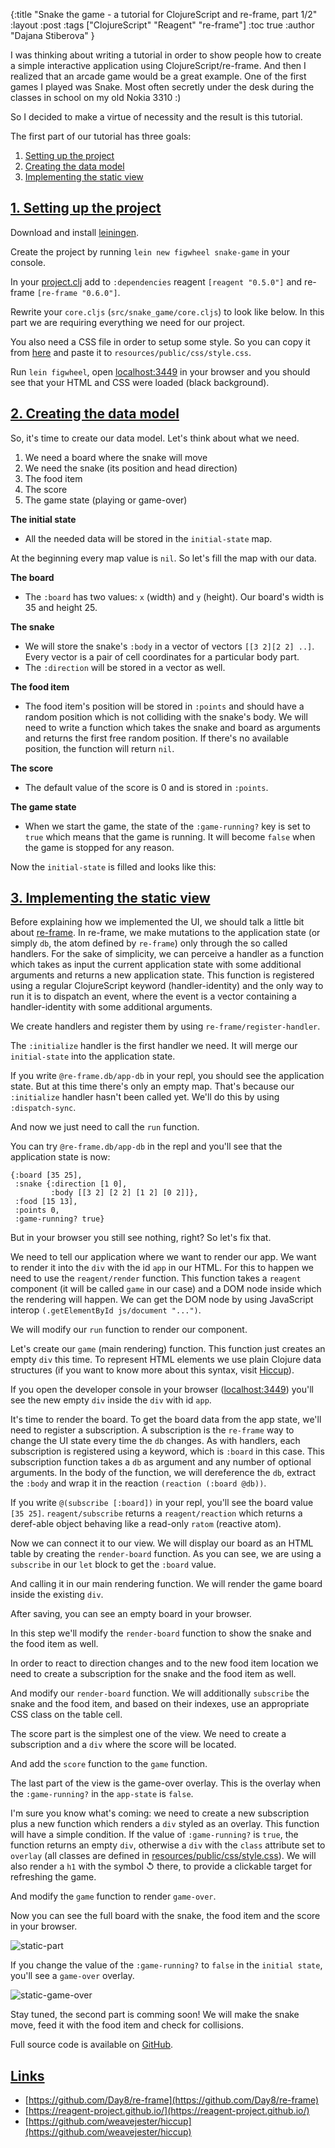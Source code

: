 {:title "Snake the game - a tutorial for ClojureScript and re-frame, part 1/2"
 :layout :post
 :tags  ["ClojureScript" "Reagent" "re-frame"]
 :toc true
 :author "Dajana Stiberova" }

I was thinking about writing a tutorial in order to show people how to create a simple interactive application using ClojureScript/re-frame.
And then I realized that an arcade game would be a great example.
One of the first games I played was Snake.
Most often secretly under the desk during the classes in school on my old Nokia 3310 :)

So I decided to make a virtue of necessity and the result is this tutorial.

The first part of our tutorial has three goals:

1. [Setting up the project](#setting-up-the-project)
2. [Creating the data model](#creating-the-data-model)
3. [Implementing the static view](#implementing-the-static-view)


## <a name="setting-up-the-project" href="#setting-up-the-project">1. Setting up the project </a>

Download and install [leiningen](http://leiningen.org/).

Create the project by running `lein new figwheel snake-game` in your console.

In your [project.clj](https://github.com/Lambda-X/snake-game/blob/v1.0/project.clj#L10#L11) add to `:dependencies` reagent `[reagent "0.5.0"]` and re-frame `[re-frame "0.6.0"]`.

Rewrite your `core.cljs` (`src/snake_game/core.cljs`) to look like below.
In this part we are requiring everything we need for our project.

<script src="https://gist.github.com/DajanaStiberova/35c39e99abca511b0036.js"></script>

You also need a CSS file in order to setup some style.
So you can copy it from [here](https://github.com/DajanaStiberova/snake-game/blob/v1.0/resources/public/css/style.css) and paste it to `resources/public/css/style.css`.

Run `lein figwheel`, open [localhost:3449](http://localhost:3449/) in your browser and you should see that your HTML and CSS were loaded (black background).

## <a name="creating-data-model" href="#creating-the-data-model">2. Creating the data model</a>

So, it's time to create our data model.
Let's think about what we need.

1. We need a board where the snake will move
2. We need the snake (its position and head direction)
3. The food item
4. The score
5. The game state (playing or game-over)

**The initial state**

- All the needed data will be stored in the `initial-state` map.

<script src="https://gist.github.com/DajanaStiberova/64cd34c4d8550ba208a5.js"></script>

At the beginning every map value is `nil`. So let's fill the map with our data.

**The board**

- The `:board` has two values: `x` (width) and `y` (height). Our board's width is 35 and height 25.

<script src="https://gist.github.com/DajanaStiberova/b971b37e6259893eee1b.js"></script>

**The snake**

- We will store the snake's `:body` in a vector of vectors `[[3 2][2 2] ..]`. Every vector is a pair of cell coordinates for a particular body part.
- The `:direction` will be stored in a vector as well.

<script src="https://gist.github.com/DajanaStiberova/d51b209f4fac547a0a46.js"></script>

**The food item**

- The food item's position will be stored in `:points` and should have a random position which is not colliding with the snake's body.
We will need to write a function which takes the snake and board as arguments and returns the first free random position.
If there's no available position, the function will return `nil`.

<script src="https://gist.github.com/DajanaStiberova/4ce13481641693d8168e.js"></script>

**The score**

- The default value of the score is 0 and is stored in `:points`.

**The game state**

- When we start the game, the state of the `:game-running?` key is set to `true` which means that the game is running.
It will become `false` when the game is stopped for any reason.

Now the `initial-state` is filled and looks like this:

<script src="https://gist.github.com/DajanaStiberova/d61199d296561017f13f.js"></script>

## <a name="implementing-the-static-view" href="#implementing-the-static-view">3. Implementing the static view</a>

Before explaining how we implemented the UI, we should talk a little bit about [re-frame](https://github.com/Day8/re-frame).
In re-frame, we make mutations to the application state (or simply `db`, the atom defined by `re-frame`) only through the so called handlers.
For the sake of simplicity, we can perceive a handler as a function which takes as input the current application state with some additional arguments and returns a new application state.
This function is registered using a regular ClojureScript keyword (handler-identity) and the only way to run it is to dispatch an event, where the event is a vector containing a handler-identity with some additional arguments.

We create handlers and register them by using `re-frame/register-handler`.

The `:initialize` handler is the first handler we need.
It will merge our `initial-state` into the application state.

<script src="https://gist.github.com/DajanaStiberova/fcb001c1042d3811e09d.js"></script>

If you write `@re-frame.db/app-db` in your repl, you should see the application state.
But at this time there's only an empty map.
That's because our `:initialize` handler hasn't been called yet.
We'll do this by using `:dispatch-sync`.

<script src="https://gist.github.com/DajanaStiberova/fcdef3122bb98b4590d5.js"></script>

And now we just need to call the `run` function.

<script src="https://gist.github.com/DajanaStiberova/b2ce9cd323c5c5ba4d58.js"></script>

You can try `@re-frame.db/app-db` in the repl and you'll see that the application state is now:

~~~
{:board [35 25],
 :snake {:direction [1 0],
         :body [[3 2] [2 2] [1 2] [0 2]]},
 :food [15 13],
 :points 0,
 :game-running? true}
~~~

But in your browser you still see nothing, right? So let's fix that.

We need to tell our application where we want to render our app.
We want to render it into the `div` with the id `app` in our HTML.
For this to happen we need to use the `reagent/render` function.
This function takes a `reagent` component (it will be called `game` in our case) and a DOM node inside which the rendering will happen.
We can get the DOM node by using JavaScript interop `(.getElementById js/document "...")`.

We will modify our `run` function to render our component.

<script src="https://gist.github.com/DajanaStiberova/4b624fdf87395cf04991.js"></script>

Let's create our `game` (main rendering) function.
This function just creates an empty `div` this time.
To represent HTML elements we use plain Clojure data structures (if you want to know more about this syntax, visit [Hiccup](https://github.com/weavejester/hiccup)).

<script src="https://gist.github.com/DajanaStiberova/ba7219c8106a1f210746.js"></script>

If you open the developer console in your browser ([localhost:3449](http://localhost:3449/)) you'll see the new empty `div` inside the `div` with id `app`.

It's time to render the board.
To get the board data from the app state, we'll need to register a subscription.
A subscription is the `re-frame` way to change the UI state every time the `db` changes.
As with handlers, each subscription is registered using a keyword, which is `:board` in this case.
This subscription function takes a `db` as argument and any number of optional arguments.
In the body of the function, we will dereference the `db`, extract the `:body` and wrap it in the reaction `(reaction (:board @db))`.

<script src="https://gist.github.com/DajanaStiberova/31da0bdb2b80e314178e.js"></script>

If you write `@(subscribe [:board])` in your repl, you'll see the board value `[35 25]`. `reagent/subscribe` returns a `reagent/reaction` which returns a deref-able object behaving like a read-only `ratom` (reactive atom).

Now we can connect it to our view.
We will display our board as an HTML table by creating the `render-board` function.
As you can see, we are using a `subscribe` in our `let` block to get the `:board` value.

<script src="https://gist.github.com/DajanaStiberova/fc8ac5bb14d7fc15f543.js"></script>

And calling it in our main rendering function.
We will render the game board inside the existing `div`.


<script src="https://gist.github.com/DajanaStiberova/dd82f67fd533643678d2.js"></script>

After saving, you can see an empty board in your browser.

In this step we'll modify the `render-board` function to show the snake and the food item as well.

In order to react to direction changes and to the new food item location we need to create a subscription for the snake and the food item as well.

<script src="https://gist.github.com/DajanaStiberova/1c09e5416579f0a6094b.js"></script>

And modify our `render-board` function. We will additionally `subscribe` the snake and the food item, and based on their indexes, use an appropriate CSS class on the table cell.

<script src="https://gist.github.com/DajanaStiberova/c24ae08c282d647f9483.js"></script>

The score part is the simplest one of the view.
We need to create a subscription and a `div` where the score will be located.

<script src="https://gist.github.com/DajanaStiberova/6f3ef6ba51fe8d9dc5ec.js"></script>

And add the `score` function to the `game` function.

<script src="https://gist.github.com/DajanaStiberova/d755f3faa376c30a8845.js"></script>

The last part of the view is the game-over overlay. This is the overlay when the `:game-running?` in the `app-state` is `false`.

I'm sure you know what's coming:
we need to create a new subscription plus a new function which renders a `div` styled as an overlay.
This function will have a simple condition.
If the value of `:game-running?` is `true`, the function returns an empty `div`, otherwise a `div` with the `class` attribute set to `overlay` (all classes are defined in [resources/public/css/style.css](https://github.com/DajanaStiberova/snake-game/blob/v1.0/resources/public/css/style.css#L51)).
We will also render a `h1` with the symbol ↺ there, to provide a clickable target for refreshing the game.


<script src="https://gist.github.com/DajanaStiberova/dd2653694c594f5f9f4f.js"></script>

And modify the `game` function to render `game-over`.

<script src="https://gist.github.com/DajanaStiberova/7a02f3006f50f5cf2c94.js"></script>

Now you can see the full board with the snake, the food item and the score in your browser.

![static-part](http://i.imgur.com/adu7rFv.png?1)

If you change the value of the `:game-running?` to `false` in the `initial state`, you'll see a `game-over` overlay.

![static-game-over](http://i.imgur.com/bGioI8c.png?1)

Stay tuned, the second part is comming soon!
We will make the snake move, feed it with the food item and check for collisions.

Full source code is available on [GitHub](https://github.com/Lambda-X/snake-game/tree/v1.0).

## <a name="links" href="#links">Links</a>

- [https://github.com/Day8/re-frame](https://github.com/Day8/re-frame)
- [https://reagent-project.github.io/](https://reagent-project.github.io/)
- [https://github.com/weavejester/hiccup](https://github.com/weavejester/hiccup)


